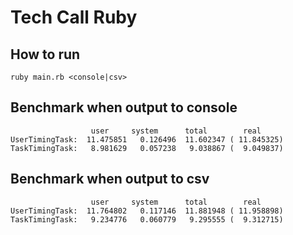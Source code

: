 # Tech Call Ruby

## How to run
```ruby main.rb <console|csv>```

## Benchmark when output to console
```
                  user     system      total        real
UserTimingTask:  11.475851   0.126496  11.602347 ( 11.845325)
TaskTimingTask:   8.981629   0.057238   9.038867 (  9.049837)
```

## Benchmark when output to csv
```
                  user     system      total        real
UserTimingTask:  11.764802   0.117146  11.881948 ( 11.958898)
TaskTimingTask:   9.234776   0.060779   9.295555 (  9.312715)
```
